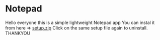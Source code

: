 # Notepad
Hello everyone this is a simple lightweight Notepad app
You can instal it from here => [setup.zip](https://github.com/Daniel-Wonderson/Notepad/files/8646828/setup.zip)
Click on the same setup file again to uninstall.
THANKYOU
